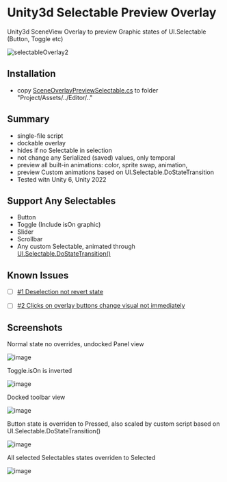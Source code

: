 # Unity3d Selectable Preview Overlay
Unity3d SceneView Overlay to preview Graphic states of UI.Selectable (Button, Toggle etc) 

![selectableOverlay2](https://github.com/user-attachments/assets/419b50d8-11ab-4150-9c5b-2fb770c73135)

## Installation
- copy [SceneOverlayPreviewSelectable.cs](https://github.com/mitay-walle/com.mitay-walle.ui-selectable-preview-overlay/blob/main/SceneOverlayPreviewSelectable.cs) to folder "Project/Assets/../Editor/.."
## Summary
- single-file script
- dockable overlay
- hides if no Selectable in selection
- not change any Serialized (saved) values, only temporal
- preview all built-in animations: color, sprite swap, animation,
- preview Custom animations based on UI.Selectable.DoStateTransition
- Tested witn Unity 6, Unity 2022
## Support Any Selectables
- Button
- Toggle (Include isOn graphic)
- Slider
- Scrollbar
- Any custom Selectable, animated through [UI.Selectable.DoStateTransition()](https://docs.unity.cn/Packages/com.unity.ugui@1.0/api/UnityEngine.UI.Selectable.html#UnityEngine_UI_Selectable_DoStateTransition_UnityEngine_UI_Selectable_SelectionState_System_Boolean_)

## Known Issues
- [ ] [#1 Deselection not revert state](https://github.com/mitay-walle/com.mitay-walle.ui-selectable-preview-overlay/issues/1)

- [ ] [#2 Clicks on overlay buttons change visual not immediately](https://github.com/mitay-walle/com.mitay-walle.ui-selectable-preview-overlay/issues/2)

## Screenshots
Normal state no overrides, undocked Panel view

![image](https://github.com/user-attachments/assets/1061f466-e857-4d25-a2a6-20879cef8b7a)

Toggle.isOn is inverted

![image](https://github.com/user-attachments/assets/2442032d-73cf-44c0-9c29-7f3016b1e0c8)

Docked toolbar view

![image](https://github.com/user-attachments/assets/225fe27a-8d19-49ca-9383-2e83f013ad94)

Button state is overriden to Pressed, also scaled by custom script based on UI.Selectable.DoStateTransition()

![image](https://github.com/user-attachments/assets/b4110b57-6f0f-417f-9d14-888a659d5873)

All selected Selectables states overriden to Selected

![image](https://github.com/user-attachments/assets/839f5e49-dcdb-4283-ac97-9036f37503a4)

